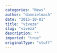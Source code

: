 ```yaml
---
categories: "News"
author: "dannielmach"
date: "2015-10-01"
title: "viveza"
slug: "viveza"
description: ""
imported: "true"
originalType: "stuff"
---
```



